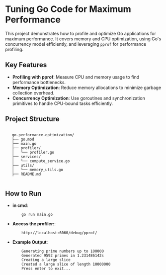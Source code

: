 # Tuning Go Code for Maximum Performance

This project demonstrates how to profile and optimize Go applications for maximum performance. It covers memory and CPU optimization, using Go's concurrency model efficiently, and leveraging `pprof` for performance profiling.

## Key Features

- **Profiling with pprof**: Measure CPU and memory usage to find performance bottlenecks.
- **Memory Optimization**: Reduce memory allocations to minimize garbage collection overhead.
- **Concurrency Optimization**: Use goroutines and synchronization primitives to handle CPU-bound tasks efficiently.


## Project Structure

 ```

    go-performance-optimization/
    ├── go.mod
    ├── main.go
    ├── profiler/
    │   └── profiler.go
    ├── services/
    │   └── compute_service.go
    ├── utils/
    │   └── memory_utils.go
    ├── README.md
          
```

## How to Run

- **in cmd**:

    ```
        go run main.go
    ```

- **Access the profiler:**:
    ```
        http://localhost:6060/debug/pprof/
    ```

- **Example Output**:
    ```
        Generating prime numbers up to 100000
        Generated 9592 primes in 1.231486142s
        Creating a large slice
        Created a large slice of length 10000000
        Press enter to exit...

    ```

